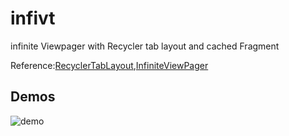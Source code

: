 # infivt
infinite Viewpager with Recycler tab layout and cached Fragment

Reference:[RecyclerTabLayout](https://github.com/nshmura/RecyclerTabLayout),[InfiniteViewPager](https://github.com/antonyt/InfiniteViewPager)

## Demos
![demo](demo/ezgif-2-a18061b8b6.gif)

